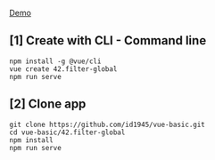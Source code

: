 [Demo](https://id1945.github.io/vue-basic/42.filter-global/dist "Demo")

## [1] Create with CLI - Command line
```
npm install -g @vue/cli
vue create 42.filter-global
npm run serve
```

## [2] Clone app
```
git clone https://github.com/id1945/vue-basic.git
cd vue-basic/42.filter-global
npm install
npm run serve
```